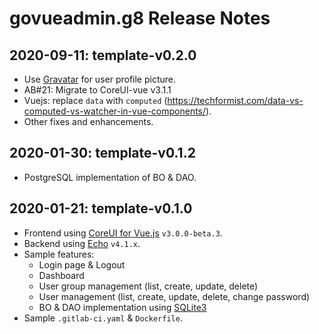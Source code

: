 # govueadmin.g8 Release Notes

## 2020-09-11: template-v0.2.0

- Use [Gravatar](https://gravatar.com/) for user profile picture.
- AB#21: Migrate to CoreUI-vue v3.1.1
- Vuejs: replace `data` with `computed` (https://techformist.com/data-vs-computed-vs-watcher-in-vue-components/).
- Other fixes and enhancements.


## 2020-01-30: template-v0.1.2

- PostgreSQL implementation of BO & DAO.


## 2020-01-21: template-v0.1.0

- Frontend using [CoreUI for Vue.js](https://coreui.io/vue/) `v3.0.0-beta.3`.
- Backend using [Echo](https://echo.labstack.com) `v4.1.x`.
- Sample features:
  - Login page & Logout
  - Dashboard
  - User group management (list, create, update, delete)
  - User management (list, create, update, delete, change password)
  - BO & DAO implementation using [SQLite3](https://github.com/mattn/go-sqlite3)
- Sample `.gitlab-ci.yaml` & `Dockerfile`.
